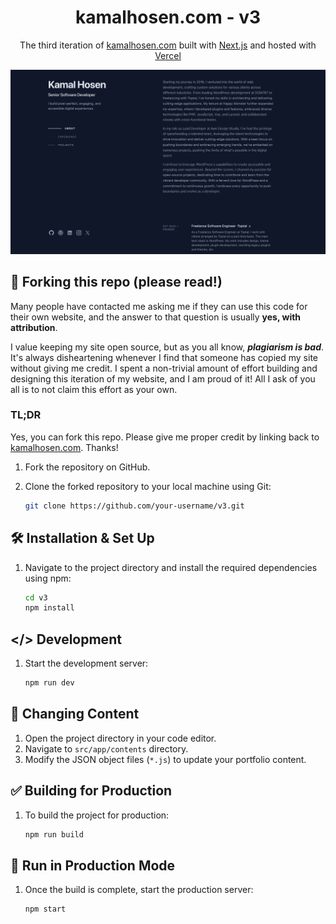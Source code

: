 <h1 align="center">
  kamalhosen.com - v3
</h1>
<p align="center">
  The third iteration of <a href="https://v3.kamalhosen.com" target="_blank">kamalhosen.com</a> built with <a href="https://www.nextjs.org/" target="_blank">Next.js</a> and hosted with <a href="https://www.vercel.com/" target="_blank">Vercel</a>
</p>

![demo](https://raw.githubusercontent.com/ikamal7/v3/main/src/app/demo.png)


## 🚨 Forking this repo (please read!)
Many people have contacted me asking me if they can use this code for their own website, and the answer to that question is usually **yes, with attribution**.

I value keeping my site open source, but as you all know, _**plagiarism is bad**_. It's always disheartening whenever I find that someone has copied my site without giving me credit. I spent a non-trivial amount of effort building and designing this iteration of my website, and I am proud of it! All I ask of you all is to not claim this effort as your own.

### TL;DR

Yes, you can fork this repo. Please give me proper credit by linking back to [kamalhosen.com](https://kamalhosen.com). Thanks!

1. Fork the repository on GitHub.
2. Clone the forked repository to your local machine using Git:

    ```bash
    git clone https://github.com/your-username/v3.git
    ```

## 🛠 Installation & Set Up

1. Navigate to the project directory and install the required dependencies using npm:

    ```bash
    cd v3
    npm install
    ```

## </> Development

1. Start the development server:

    ```bash
    npm run dev
    ```

## 📝 Changing Content

1. Open the project directory in your code editor.
2. Navigate to `src/app/contents` directory.
3. Modify the JSON object files (`*.js`) to update your portfolio content.

## ✅ Building for Production

1. To build the project for production:

    ```bash
    npm run build
    ```

## 🚀 Run in Production Mode

1. Once the build is complete, start the production server:

    ```bash
    npm start
    ```
